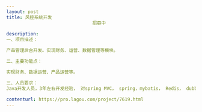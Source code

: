 ```yaml
---                
layout: post       
title: 风控系统开发
                                招募中
           
description: 
一、项目描述：

产品管理后台开发。实现财务、运营、数据管理等模块。

二、主要功能点：

实现财务、数据运营、产品运营等。

三、人员要求：
Java开发人员，3年左右开发经验， 对spring MVC， spring，mybatis， Redis， dubbo 熟练运用。
     
contenturl: https://pro.lagou.com/project/7619.html      
---                 
```

